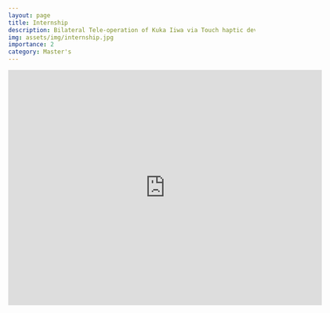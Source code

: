```yaml
---
layout: page
title: Internship
description: Bilateral Tele-operation of Kuka Iiwa via Touch haptic device
img: assets/img/internship.jpg
importance: 2
category: Master's
---
```


<p align="center">
<iframe
    width="640"
    height="480"
    src="https://www.youtube.com/embed/veS7uErQFMY"
    frameborder="0"
    allow="autoplay; encrypted-media"
    allowfullscreen
>
</iframe>
</p>


